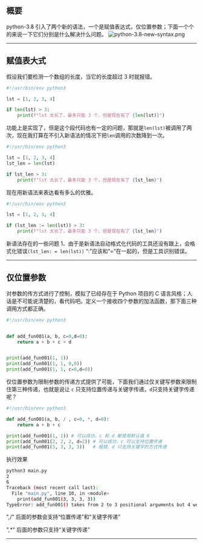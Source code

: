 ## 概要
python-3.8 引入了两个新的语法，一个是赋值表达式，仅位置参数；下面一个个的来说一下它们分别是什么解决什么问题。
![python-3.8-new-syntax.png](static/2020-12/python-3.8-new-syntax.png)

---

## 赋值表大式
假设我们要检测一个数组的长度，当它的长度超过 3 时就报错。
```python
#!/usr/bin/env python3

lst = [1, 2, 3, 4]

if len(lst) > 3:
    print(f"lst 太长了，最多只能 3 个，但是现在有了 {len(lst)}")

```
功能上是实现了，但是这个段代码也有一定的问题，那就是`len(lst)`被调用了两次，现在我打算在不引入新语法的情况下把`len`调用的次数降到一次。
```python
#!/usr/bin/env python3

lst = [1, 2, 3, 4]
lst_len = len(lst)

if lst_len > 3:
    print(f"lst 太长了，最多只能 3 个，但是现在有了 {lst_len}")
```
现在用新语法来表达看有多么的优雅。
```python
#!/usr/bin/env python3

lst = [1, 2, 3, 4]

if (lst_len := len(lst)) > 3:
    print(f"lst 太长了，最多只能 3 个，但是现在有了 {lst_len}")
```
新语法存在的一些问题 1、由于是新语法自动格式化代码的工具还没有跟上，会格式化错误` (lst_len: = len(lst)) ` “:”应该和“=”在一起的，但是工具识别错误。

---


## 仅位置参数
对参数的传方式进行了控制，模拟了已经存在于 Python 项目的 C 语言风格；人话是不可能说清楚的，看代码吧。定义一个接收四个参数的加法函数，那下面三种调用方式都正确。
```python
#!/usr/bin/env python3


def add_fun001(a, b, c=0,d=0):
    return a + b + c + d


print(add_fun001(1, 1))
print(add_fun001(1, 1, 0,0))
print(add_fun001(1, 1, c=0,d=0))
```
仅位置参数为限制参数的传递方式提供了可能，下面我们通过仅关键写参数来限制住第三种传递，也就是说让 `c` 只支持位置传递与关键字传递，`d`只支持关键字传递呢？
```python
#!/usr/bin/env python3

def add_fun001(a, b, / , c=0, *, d=0):
    return a + b + c

print(add_fun001(1, 1)) # 可以成功，c 和 d 都使用默认值 0
print(add_fun001(2, 2, 2, d=2)) # 可以成功，c 可以支持位置传递
print(add_fun001(3, 3, 3, 3))   # 报错，d 只支持关键字的方式传递
```
执行效果
```bash
python3 main.py 
2
6
Traceback (most recent call last):
  File "main.py", line 10, in <module>
    print(add_fun001(3, 3, 3, 3))
TypeError: add_fun001() takes from 2 to 3 positional arguments but 4 were given

```

",/" 后面的参数会支持“位置传递”和“关键字传递”

",*" 后面的参数只支持“关键字传递”

---



